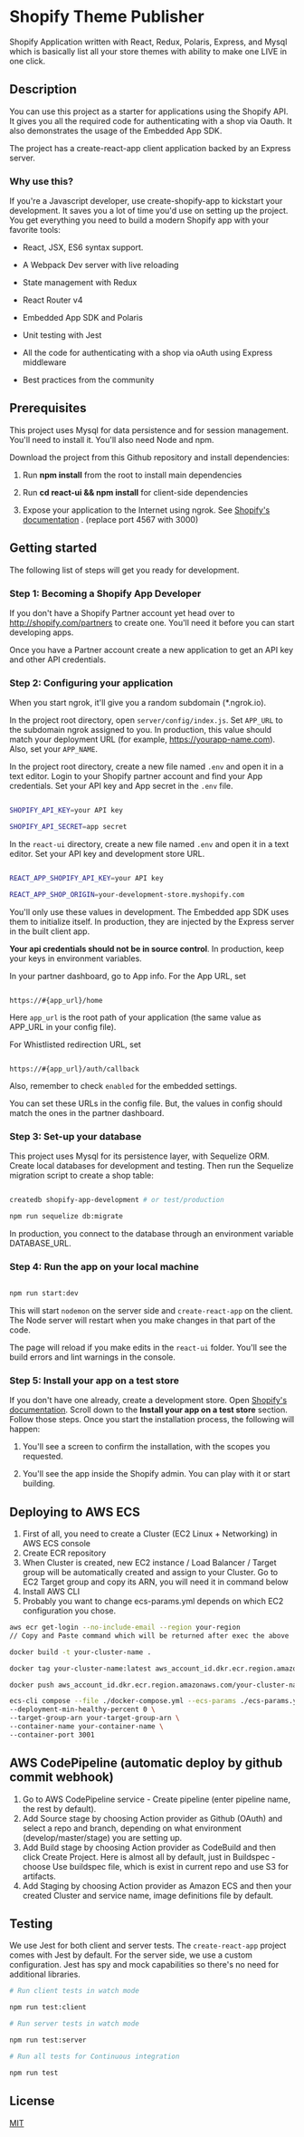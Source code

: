 
# Shopify Theme Publisher


Shopify Application written with React, Redux, Polaris, Express, and Mysql which is basically list all your store themes with ability to make one LIVE in one click.

## Description

You can use this project as a starter for applications using the Shopify API. It gives you all the required code for authenticating with a shop via Oauth. It also demonstrates the usage of the Embedded App SDK.

The project has a create-react-app client application backed by an Express server.

### Why use this?

If you're a Javascript developer, use create-shopify-app to kickstart your development. It saves you a lot of time you'd use on setting up the project. You get everything you need to build a modern Shopify app with your favorite tools:

* React, JSX, ES6 syntax support.

* A Webpack Dev server with live reloading

* State management with Redux

* React Router v4

* Embedded App SDK and Polaris

* Unit testing with Jest

* All the code for authenticating with a shop via oAuth using Express middleware

* Best practices from the community

## Prerequisites

This project uses Mysql for data persistence and for session management. You'll need to install it. You'll also need Node and npm.

Download the project from this Github repository and install dependencies:

1. Run **npm install** from the root to install main dependencies

2. Run **cd react-ui && npm install** for client-side dependencies

3. Expose your application to the Internet using ngrok. See [Shopify's documentation](https://help.shopify.com/api/tutorials/building-public-app) . (replace port 4567 with 3000)

## Getting started

The following list of steps will get you ready for development.


### Step 1: Becoming a Shopify App Developer


If you don't have a Shopify Partner account yet head over to http://shopify.com/partners to create one. You'll need it before you can start developing apps.



Once you have a Partner account create a new application to get an API key and other API credentials.



### Step 2: Configuring your application

When you start ngrok, it'll give you a random subdomain (*.ngrok.io).



In the project root directory, open `server/config/index.js`. Set `APP_URL` to the subdomain ngrok assigned to you. In production, this value should match your deployment URL (for example, https://yourapp-name.com). Also, set your `APP_NAME`.


In the project root directory, create a new file named `.env` and open it in a text editor. Login to your Shopify partner account and find your App credentials. Set your API key and App secret in the `.env` file.


```sh

SHOPIFY_API_KEY=your API key

SHOPIFY_API_SECRET=app secret

```


In the `react-ui` directory, create a new file named `.env` and open it in a text editor. Set your API key and development store URL.



```sh

REACT_APP_SHOPIFY_API_KEY=your API key

REACT_APP_SHOP_ORIGIN=your-development-store.myshopify.com

```

You'll only use these values in development. The Embedded app SDK uses them to initialize itself. In production, they are injected by the Express server in the built client app.


**Your api credentials should not be in source control**. In production, keep your keys in environment variables.

In your partner dashboard, go to App info. For the App URL, set

```

https://#{app_url}/home

```

Here `app_url` is the root path of your application (the same value as APP_URL in your config file).

For Whistlisted redirection URL, set



```

https://#{app_url}/auth/callback

```

Also, remember to check `enabled` for the embedded settings.


You can set these URLs in the config file. But, the values in config should match the ones in the partner dashboard.


### Step 3: Set-up your database


This project uses Mysql for its persistence layer, with Sequelize ORM. Create local databases for development and testing. Then run the Sequelize migration script to create a shop table:


```sh

createdb shopify-app-development # or test/production

npm run sequelize db:migrate

```


In production, you connect to the database through an environment variable DATABASE_URL.


### Step 4: Run the app on your local machine

```sh

npm run start:dev

```

This will start `nodemon` on the server side and `create-react-app` on the client. The Node server will restart when you make changes in that part of the code.


The page will reload if you make edits in the `react-ui` folder. You'll see the build errors and lint warnings in the console.



### Step 5: Install your app on a test store



If you don't have one already, create a development store. Open [Shopify's documentation](https://help.shopify.com/api/tutorials/building-public-app). Scroll down to the **Install your app on a test store** section. Follow those steps. Once you start the installation process, the following will happen:

1. You'll see a screen to confirm the installation, with the scopes you requested.

2. You'll see the app inside the Shopify admin. You can play with it or start building.


## Deploying to AWS ECS

 1. First of all, you need to create a Cluster (EC2 Linux + Networking) in AWS ECS console
 2. Create ECR repository
 3. When Cluster is created, new EC2 instance / Load Balancer / Target group will be automatically created and assign to your Cluster. Go to EC2 Target group and copy its ARN, you will need it in command below
 4. Install AWS CLI
 5. Probably you want to change ecs-params.yml depends on which EC2 configuration you chose.

```sh
aws ecr get-login --no-include-email --region your-region
// Copy and Paste command which will be returned after exec the above

docker build -t your-cluster-name .

docker tag your-cluster-name:latest aws_account_id.dkr.ecr.region.amazonaws.com/your-cluster-name:latest

docker push aws_account_id.dkr.ecr.region.amazonaws.com/your-cluster-name:latest

ecs-cli compose --file ./docker-compose.yml --ecs-params ./ecs-params.yml service up \
--deployment-min-healthy-percent 0 \
--target-group-arn your-target-group-arn \
--container-name your-container-name \
--container-port 3001
```

## AWS CodePipeline (automatic deploy by github commit webhook)

 1. Go to AWS CodePipeline service - Create pipeline (enter pipeline name, the rest by default).
 2. Add Source stage by choosing Action provider as Github (OAuth) and select a repo and branch, depending on what environment (develop/master/stage) you are setting up.
 3. Add Build stage by choosing Action provider as CodeBuild and then click Create Project. Here is almost all by default, just in Buildspec - choose Use buildspec file, which is exist in current repo and use S3 for artifacts.
 4. Add Staging by choosing Action provider as Amazon ECS and then your created Cluster and service name, image definitions file by default.


## Testing

We use Jest for both client and server tests. The `create-react-app` project comes with Jest by default. For the server side, we use a custom configuration. Jest has spy and mock capabilities so there's no need for additional libraries.

```sh
# Run client tests in watch mode

npm run test:client

# Run server tests in watch mode

npm run test:server

# Run all tests for Continuous integration

npm run test
```



## License



[MIT](LICENSE)